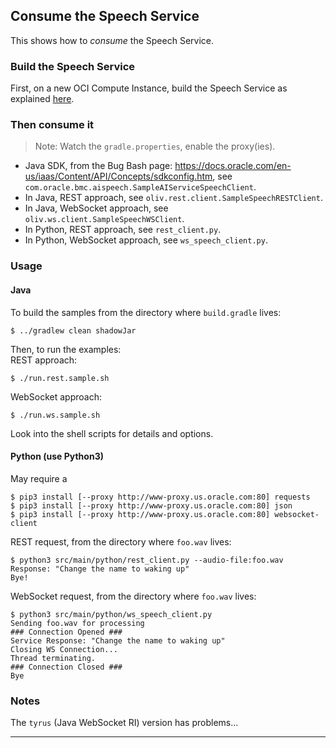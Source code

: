 ## Consume the Speech Service
This shows how to _consume_ the Speech Service.

### Build the Speech Service
First, on a new OCI Compute Instance, build the Speech Service as explained [here](https://bitbucket.oci.oraclecorp.com/projects/ODA/repos/bots-speech/browse).

### Then consume it

> Note: Watch the `gradle.properties`, enable the proxy(ies).

- Java SDK, from the Bug Bash page: <https://docs.oracle.com/en-us/iaas/Content/API/Concepts/sdkconfig.htm>, see `com.oracle.bmc.aispeech.SampleAIServiceSpeechClient`. 
- In Java, REST approach, see `oliv.rest.client.SampleSpeechRESTClient`.
- In Java, WebSocket approach, see `oliv.ws.client.SampleSpeechWSClient`.
- In Python, REST approach, see `rest_client.py`.
- In Python, WebSocket approach, see `ws_speech_client.py`.

### Usage
#### Java
To build the samples from the directory where `build.gradle` lives:
```
$ ../gradlew clean shadowJar
```
Then, to run the examples:  
REST approach:
```
$ ./run.rest.sample.sh
```
WebSocket approach:
```
$ ./run.ws.sample.sh 
```

Look into the shell scripts for details and options.

#### Python (use Python3)
May require a 
```
$ pip3 install [--proxy http://www-proxy.us.oracle.com:80] requests
$ pip3 install [--proxy http://www-proxy.us.oracle.com:80] json
$ pip3 install [--proxy http://www-proxy.us.oracle.com:80] websocket-client
```
REST request, from the directory where `foo.wav` lives:
```
$ python3 src/main/python/rest_client.py --audio-file:foo.wav
Response: "Change the name to waking up"
Bye!
```

WebSocket request, from the directory where `foo.wav` lives:
```
$ python3 src/main/python/ws_speech_client.py 
Sending foo.wav for processing
### Connection Opened ###
Service Response: "Change the name to waking up"
Closing WS Connection...
Thread terminating.
### Connection Closed ###
Bye
```

### Notes
The `tyrus` (Java WebSocket RI) version has problems...

---
